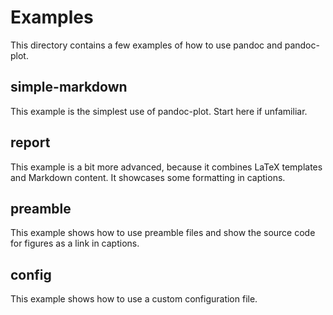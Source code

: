 # Examples

This directory contains a few examples of how to use pandoc and pandoc-plot.

## simple-markdown

This example is the simplest use of pandoc-plot. Start here if unfamiliar.

## report

This example is a bit more advanced, because it combines LaTeX templates and Markdown content. It showcases some formatting in captions.

## preamble

This example shows how to use preamble files and show the source code for figures as a link in captions.

## config

This example shows how to use a custom configuration file.